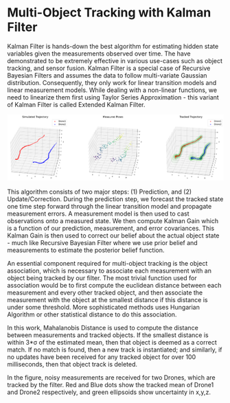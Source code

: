 # Multi-Object Tracking with Kalman Filter

Kalman Filter is hands-down the best algorithm for estimating hidden state variables given the measurements observed over time. The have demonstrated to be extremely effective in various use-cases such as object tracking, and sensor fusion. Kalman Filter is a special case of Recursive Bayesian Filters and assumes the data to follow multi-variate Gaussian distribution. Consequently, they only work for linear transition models and linear measurement models. While dealing with a non-linear functions, we need to linearize them first using Taylor Series Approximation - this variant of Kalman Filter is called Extended Kalman Filter.

![](media/demo.png)

This algorithm consists of two major steps: (1) Prediction, and (2) Update/Correction. During the prediction step, we forecast the tracked state one time step forward through the linear transition model and propagate measurement errors. A measurement model is then used to cast observations onto a measured state. We then compute Kalman Gain which is a function of our prediction, measurement, and error covariances. This Kalman Gain is then used to correct our belief about the actual object state - much like Recursive Bayesian Filter where we use prior belief and measurements to estimate the posterior belief function.

An essential component required for multi-object tracking is the object association, which is necessary to associate each measurement with an object being tracked by our filter. The most trivial function used for association would be to first compute the euclidean distance between each measurement and every other tracked object, and then associate the measurement with the object at the smallest distance if this distance is under some threshold. More sophisticated methods uses Hungarian Algorithm or other statistical distance to do this association.

In this work, Mahalanobis Distance is used to compute the distance between measurements and tracked objects. If the smallest distance is within 3*σ of the estimated mean, then that object is deemed as a correct match. If no match is found, then a new track is instantiated; and similarly, if no updates have been received for any tracked object for over 100 milliseconds, then that object track is deleted.

In the figure, noisy measurements are received for two Drones, which are tracked by the filter. Red and Blue dots show the tracked mean of Drone1 and Drone2 respectively, and green ellipsoids show uncertainty in x,y,z.